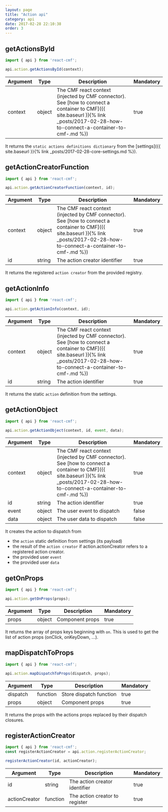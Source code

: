 ```yaml
---
layout: page
title: "Action api"
category: api
date: 2017-02-28 22:10:38
order: 3
---
```


## getActionsById
```javascript
import { api } from 'react-cmf';

api.action.getActionsById(context);
```

| Argument | Type | Description | Mandatory |
|---|---|---|---|
| context | object | The CMF react context (injected by CMF connector). See [how to connect a container to CMF]({{ site.baseurl }}{% link _posts/2017-02-28-how-to-connect-a-container-to-cmf-.md %}) | true |

It returns the `static actions definitions dictionary` from the [settings]({{ site.baseurl }}{% link _posts/2017-02-28-core-settings.md %}).

## getActionCreatorFunction
```javascript
import { api } from 'react-cmf';

api.action.getActionCreatorFunction(context, id);
```

| Argument | Type | Description | Mandatory |
|---|---|---|---|
| context | object | The CMF react context (injected by CMF connector). See [how to connect a container to CMF]({{ site.baseurl }}{% link _posts/2017-02-28-how-to-connect-a-container-to-cmf-.md %}) | true |
| id | string | The action creator identifier | true |

It returns the registered `action creator` from the provided registry.

## getActionInfo
```javascript
import { api } from 'react-cmf';

api.action.getActionInfo(context, id);
```

| Argument | Type | Description | Mandatory |
|---|---|---|---|
| context | object | The CMF react context (injected by CMF connector). See [how to connect a container to CMF]({{ site.baseurl }}{% link _posts/2017-02-28-how-to-connect-a-container-to-cmf-.md %}) | true |
| id | string | The action identifier | true |

It returns the static `action` definition from the settings.

## getActionObject
```javascript
import { api } from 'react-cmf';

api.action.getActionObject(context, id, event, data);
```

| Argument | Type | Description | Mandatory |
|---|---|---|---|
| context | object | The CMF react context (injected by CMF connector). See [how to connect a container to CMF]({{ site.baseurl }}{% link _posts/2017-02-28-how-to-connect-a-container-to-cmf-.md %}) | true |
| id | string | The action identifier | true |
| event | object | The user event to dispatch | false |
| data | object | The user data to dispatch | false |

It creates the action to dispatch from
* the `action` static definition from settings (its payload)
* the result of the `action creator` if action.actionCreator refers to a registered action creator.
* the provided user `event`
* the provided user `data`

## getOnProps
```javascript
import { api } from 'react-cmf';

api.action.getOnProps(props);
```

| Argument | Type | Description | Mandatory |
|---|---|---|---|
| props | object | Component props | true |

It returns the array of props keys beginning with `on`. This is used to get the list of action props (onClick, onKeyDown, ...).

## mapDispatchToProps
```javascript
import { api } from 'react-cmf';

api.action.mapDispatchToProps(dispatch, props);
```

| Argument | Type | Description | Mandatory |
|---|---|---|---|
| dispatch | function | Store dispatch function | true |
| props | object | Component props | true |

It returns the props with the actions props replaced by their dispatch closures.

## registerActionCreator

```javascript
import { api } from 'react-cmf';
const registerActionCreator = api.action.registerActionCreator;

registerActionCreator(id, actionCreator);
```

| Argument | Type | Description | Mandatory |
|---|---|---|---|
| id | string | The action creator identifier | true |
| actionCreator | function | The action creator to register | true |
